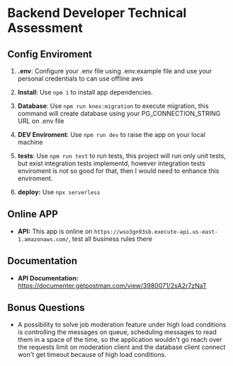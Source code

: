 # Backend Developer Technical Assessment

## Config Enviroment

1. **.env**: Configure your .env file using .env.example file and use your personal credentials to can use offline aws

2. **Install**: Use `npm i` to install app dependencies.

3. **Database**: Use `npm run knex:migration` to execute migration, this command will create database using your PG_CONNECTION_STRING URL on .env file

3. **DEV Enviroment**: Use `npm run dev` to raise the app on your local machine

4. **tests**: Use `npm run test` to run tests, this project will run only unit tests, but exist integration tests implementd, however integration tests enviroment is not so good for that, then I would need to enhance this enviroment.

5. **deploy:** Use `npx serverless`

## Online APP

- **API:** This app is online on `https://wso3gn93sb.execute-api.us-east-1.amazonaws.com/`, test all business rules there

## Documentation

- **API Documentation:** https://documenter.getpostman.com/view/3980071/2sA2r7zNaT

## Bonus Questions

- A possibility to solve job moderation feature under high load conditions is controlling the messages on queue, scheduling messages to read them in a space of the time, so the application wouldn't go reach over the requests limit on moderation client and the database client connect won't get timeout because of high load conditions.
